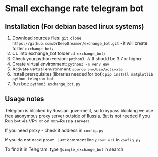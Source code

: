 Small exchange rate telegram bot
=====================

Installation (For debian based linux systems)
-----------------------------------

1. Download sources files: `git clone https://github.com/DrDeepDreamer/exchange_bot.git` - it will create folder `exchange_bot/`
2. CD into exchange_bot folder
`cd exchange_bot/`
3. Check your python version:
`python3 -V`
It should be 3.7 or higher
4.  Create virtual environment:
`python3 -m venv env`
5. Activate vertual environment:
`source env/bin/activate`
6. Install prerequisites (libraries needed for bot):
`pip install matplotlib python-telegram-bot`
7. Run bot: 
`python3 exchange_bot.py`

Usage notes
-----------------------------------
Telegram is blocked by Russian goverment, so to bypass blocking we use free anonymous proxy server outside of Russia.
But is not needed if you Run bot via VPN or on non-Russia servers.

If you need proxy - check it address in `config.py`

If you do not need proxy - just comment line `proxy_url` in `config.py`


To find it in Telegram: type `@simple_exchange_bot` in search